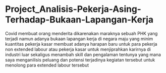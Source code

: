 # Project_Analisis-Pekerja-Asing-Terhadap-Bukaan-Lapangan-Kerja
Covid membuat orang menderita dikarenakan maraknya sebuah PHK yang terjadi namun adanya bukaan lapangan kerja di negara maju yang minim kuantitas pekerja kasar membuat 
adanya harapan baru untuk para pekerja non extended labour atau pekerja kasar untuk menjiprahkan karirnya di industri luar sekaligus menambah skill dan pengalaman tentunya
yang mana saya menganilisis peluang dan potensi terjadinya kegiatan tersebut untuk menolong para extended labour tersebut
